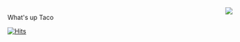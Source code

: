 <img align='right' src="https://github-readme-stats.vercel.app/api?username=ghlrobin&count_priavte=true&theme=swift&show_icons=true">

What's up Taco

[![Hits](https://hits.seeyoufarm.com/api/count/incr/badge.svg?url=https%3A%2F%2Fgithub.com%2Fghlrobin%2Fhit-counter&count_bg=%2379C83D&title_bg=%23555555&icon=&icon_color=%23E7E7E7&title=hits&edge_flat=false)](https://hits.seeyoufarm.com)
